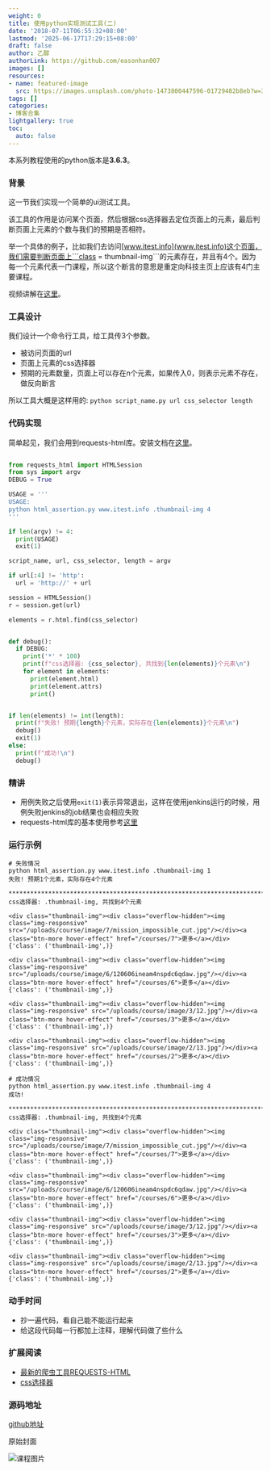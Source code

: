 ```yaml
---
weight: 0
title: 使用python实现测试工具(二)
date: '2018-07-11T06:55:32+08:00'
lastmod: '2025-06-17T17:29:15+08:00'
draft: false
author: 乙醇
authorLink: https://github.com/easonhan007
images: []
resources:
- name: featured-image
  src: https://images.unsplash.com/photo-1473800447596-01729482b8eb?w=300
tags: []
categories:
- 博客合集
lightgallery: true
toc:
  auto: false
---
```




本系列教程使用的python版本是**3.6.3**。

### 背景

这一节我们实现一个简单的ui测试工具。

该工具的作用是访问某个页面，然后根据css选择器去定位页面上的元素，最后判断页面上元素的个数与我们的预期是否相符。

举一个具体的例子，比如我们去访问[www.itest.info](www.itest.info)这个页面，我们需要判断页面上```class = thumbnail-img```的元素存在，并且有4个。因为每一个元素代表一门课程，所以这个断言的意思是重定向科技主页上应该有4门主要课程。

视频讲解在[这里](https://ke.qq.com/webcourse/index.html#course_id=246722&term_id=100291046&taid=1567401070281666&vid=x1419ozo3qn)。

### 工具设计

我们设计一个命令行工具，给工具传3个参数。

* 被访问页面的url
* 页面上元素的css选择器
* 预期的元素数量，页面上可以存在n个元素，如果传入0，则表示元素不存在，做反向断言

所以工具大概是这样用的: ```python script_name.py url css_selector length```

### 代码实现

简单起见，我们会用到requests-html库。安装文档在[这里](http://html.python-requests.org/)。

```python

from requests_html import HTMLSession
from sys import argv
DEBUG = True

USAGE = '''
USAGE:
python html_assertion.py www.itest.info .thumbnail-img 4
'''

if len(argv) != 4:
  print(USAGE)
  exit(1)

script_name, url, css_selector, length = argv

if url[:4] != 'http':
  url = 'http://' + url

session = HTMLSession()
r = session.get(url)

elements = r.html.find(css_selector)


def debug():
  if DEBUG:
    print('*' * 100)
    print(f"css选择器: {css_selector}, 共找到{len(elements)}个元素\n")
    for element in elements:
      print(element.html)
      print(element.attrs)
      print()


if len(elements) != int(length):
  print(f"失败! 预期{length}个元素，实际存在{len(elements)}个元素\n")
  debug()
  exit(1)
else:
  print(f"成功!\n")
  debug()


```

### 精讲

* 用例失败之后使用```exit(1)```表示异常退出，这样在使用jenkins运行的时候，用例失败jenkins的job结果也会相应失败
* requests-html库的基本使用参考[这里](http://html.python-requests.org/#tutorial-usage)

### 运行示例

```
# 失败情况
python html_assertion.py www.itest.info .thumbnail-img 1
失败! 预期1个元素，实际存在4个元素

****************************************************************************************************
css选择器: .thumbnail-img, 共找到4个元素

<div class="thumbnail-img"><div class="overflow-hidden"><img class="img-responsive" src="/uploads/course/image/7/mission_impossible_cut.jpg"/></div><a class="btn-more hover-effect" href="/courses/7">更多</a></div>
{'class': ('thumbnail-img',)}

<div class="thumbnail-img"><div class="overflow-hidden"><img class="img-responsive" src="/uploads/course/image/6/120606ineam4nspdc6qdaw.jpg"/></div><a class="btn-more hover-effect" href="/courses/6">更多</a></div>
{'class': ('thumbnail-img',)}

<div class="thumbnail-img"><div class="overflow-hidden"><img class="img-responsive" src="/uploads/course/image/3/12.jpg"/></div><a class="btn-more hover-effect" href="/courses/3">更多</a></div>
{'class': ('thumbnail-img',)}

<div class="thumbnail-img"><div class="overflow-hidden"><img class="img-responsive" src="/uploads/course/image/2/13.jpg"/></div><a class="btn-more hover-effect" href="/courses/2">更多</a></div>
{'class': ('thumbnail-img',)}

# 成功情况
python html_assertion.py www.itest.info .thumbnail-img 4
成功!

****************************************************************************************************
css选择器: .thumbnail-img, 共找到4个元素

<div class="thumbnail-img"><div class="overflow-hidden"><img class="img-responsive" src="/uploads/course/image/7/mission_impossible_cut.jpg"/></div><a class="btn-more hover-effect" href="/courses/7">更多</a></div>
{'class': ('thumbnail-img',)}

<div class="thumbnail-img"><div class="overflow-hidden"><img class="img-responsive" src="/uploads/course/image/6/120606ineam4nspdc6qdaw.jpg"/></div><a class="btn-more hover-effect" href="/courses/6">更多</a></div>
{'class': ('thumbnail-img',)}

<div class="thumbnail-img"><div class="overflow-hidden"><img class="img-responsive" src="/uploads/course/image/3/12.jpg"/></div><a class="btn-more hover-effect" href="/courses/3">更多</a></div>
{'class': ('thumbnail-img',)}

<div class="thumbnail-img"><div class="overflow-hidden"><img class="img-responsive" src="/uploads/course/image/2/13.jpg"/></div><a class="btn-more hover-effect" href="/courses/2">更多</a></div>
{'class': ('thumbnail-img',)}
```

### 动手时间

* 抄一遍代码，看自己能不能运行起来
* 给这段代码每一行都加上注释，理解代码做了些什么

### 扩展阅读

* [最新的爬虫工具REQUESTS-HTML](http://www.testclass.net/2018/04/25/requests-html/)
* [css选择器](https://developer.mozilla.org/en-US/docs/Web/CSS/CSS_Selectors)

### 源码地址

[github地址](https://github.com/easonhan007/simple_test_tools)




原始封面

![课程图片](https://images.unsplash.com/photo-1473800447596-01729482b8eb?w=300)

